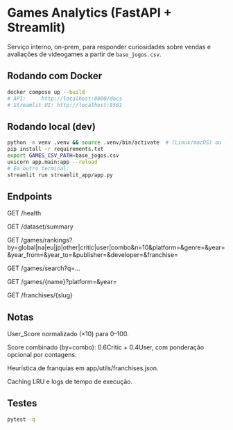 # Games Analytics (FastAPI + Streamlit)

Serviço interno, on-prem, para responder curiosidades sobre vendas e avaliações de videogames a partir de `base_jogos.csv`.

## Rodando com Docker
```bash
docker compose up --build
# API:     http://localhost:8000/docs
# Streamlit UI: http://localhost:8501
```

## Rodando local (dev)
```bash
python -m venv .venv && source .venv/bin/activate  # (Linux/macOS) ou .venv\Scripts\activate (Windows)
pip install -r requirements.txt
export GAMES_CSV_PATH=base_jogos.csv
uvicorn app.main:app --reload
# Em outro terminal:
streamlit run streamlit_app/app.py
```

## Endpoints
GET /health

GET /dataset/summary

GET /games/rankings?by=global|na|eu|jp|other|critic|user|combo&n=10&platform=&genre=&year=&year_from=&year_to=&publisher=&developer=&franchise=

GET /games/search?q=...

GET /games/{name}?platform=&year=

GET /franchises/{slug}

## Notas
User_Score normalizado (×10) para 0–100.

Score combinado (by=combo): 0.6Critic + 0.4User, com ponderação opcional por contagens.

Heurística de franquias em app/utils/franchises.json.

Caching LRU e logs de tempo de execução.

## Testes
```bash
pytest -q
```

